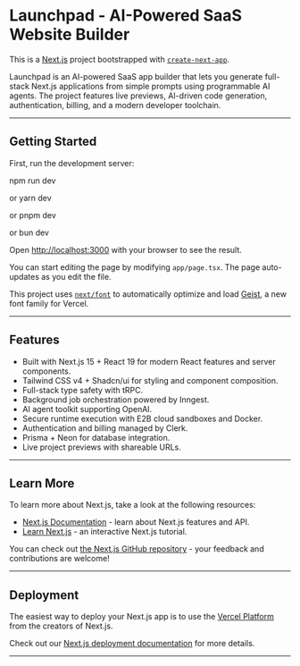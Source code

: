 # Launchpad - AI-Powered SaaS Website Builder

This is a [Next.js](https://nextjs.org) project bootstrapped with [`create-next-app`](https://nextjs.org/docs/app/api-reference/cli/create-next-app).

Launchpad is an AI-powered SaaS app builder that lets you generate full-stack Next.js applications from simple prompts using programmable AI agents. The project features live previews, AI-driven code generation, authentication, billing, and a modern developer toolchain.

---

## Getting Started

First, run the development server:

npm run dev

or
yarn dev

or
pnpm dev

or
bun dev


Open [http://localhost:3000](http://localhost:3000) with your browser to see the result.

You can start editing the page by modifying `app/page.tsx`. The page auto-updates as you edit the file.

This project uses [`next/font`](https://nextjs.org/docs/app/building-your-application/optimizing/fonts) to automatically optimize and load [Geist](https://vercel.com/font), a new font family for Vercel.

---

## Features

- Built with Next.js 15 + React 19 for modern React features and server components.
- Tailwind CSS v4 + Shadcn/ui for styling and component composition.
- Full-stack type safety with tRPC.
- Background job orchestration powered by Inngest.
- AI agent toolkit supporting OpenAI.
- Secure runtime execution with E2B cloud sandboxes and Docker.
- Authentication and billing managed by Clerk.
- Prisma + Neon for database integration.
- Live project previews with shareable URLs.




---

## Learn More

To learn more about Next.js, take a look at the following resources:

- [Next.js Documentation](https://nextjs.org/docs) - learn about Next.js features and API.
- [Learn Next.js](https://nextjs.org/learn) - an interactive Next.js tutorial.

You can check out [the Next.js GitHub repository](https://github.com/vercel/next.js) - your feedback and contributions are welcome!

---

## Deployment

The easiest way to deploy your Next.js app is to use the [Vercel Platform](https://vercel.com/new?utm_medium=default-template&filter=next.js&utm_source=create-next-app&utm_campaign=create-next-app-readme) from the creators of Next.js.

Check out our [Next.js deployment documentation](https://nextjs.org/docs/app/building-your-application/deploying) for more details.

---


